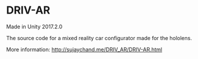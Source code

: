 # DRIV-AR

Made in Unity 2017.2.0

The source code for a mixed reality car configurator made for the hololens.

More information: http://sujaychand.me/DRIV_AR/DRIV-AR.html
